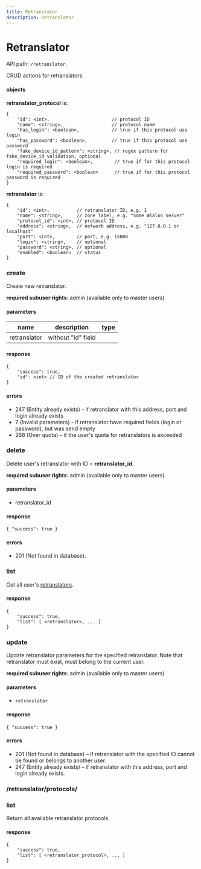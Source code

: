 ```yaml
---
title: Retranslator
description: Retranslator
---
```


# Retranslator

API path: `/retranslator`.

CRUD actions for retranslators.

#### objects
**retranslator_protocol** is: 
```json5
{
    "id": <int>,                       // protocol ID
    "name": <string>,                  // protocol name
    "has_login": <boolean>,            // true if this protocol use login
    "has_password": <boolean>,         // true if this protocol use password
    "fake_device_id_pattern": <string>, // regex pattern for fake_device_id validation, optional
    "required_login": <boolean>,        // true if for this protocol login is required
    "required_password": <boolean>      // true if for this protocol password is required
}
```

**retranslator** is:
```json5
{
    "id": <int>,          // retranslator ID, e.g. 1
    "name": <string>,     // zone label, e.g. "Some Wialon server"
    "protocol_id": <int>, // protocol ID
    "address": <string>,  // network address, e.g. "127.0.0.1 or localhost"
    "port": <int>,        // port, e.g. 15000
    "login": <string>,    // optional
    "password": <string>, // optional
    "enabled": <boolean>  // status
}
```


### create

Create new retranslator.

**required subuser rights**: admin (available only to master users)

#### parameters

name|description|type
---|---|---
retranslator|<retranslator> without "id" field|<retranslator>

#### response
```json5
{
    "success": true,
    "id": <int> // ID of the created retranslator
}
```

#### errors

*   247 (Entity already exists) - if retranslator with this address, port and login already exists
*   7 (Invalid parameters) - if retranslator have required fields (login or password), but was send empty
*   268 (Over quota) – if the user's quota for retranslators is exceeded


### delete

Delete user's retranslator with ID = **retranslator_id**.

**required subuser rights**: admin (available only to master users)

#### parameters
*   retranslator_id

#### response
```json5
{ "success": true }
```

#### errors
* 201 (Not found in database).



### list

Get all user's [retranslators](#objects).

#### response
```json5
{
    "success": true,
    "list": [ <retranslator>, ... ]
}
```


### update

Update retranslator parameters for the specified retranslator. Note that retranslator must exist, must belong to the current user.

**required subuser rights**: admin (available only to master users)

#### parameters
*   `retranslator`

#### response
```json5
{ "success": true }
```

#### errors

*   201 (Not found in database) – if retranslator with the specified ID cannot be found or belongs to another user.
*   247 (Entity already exists) – if retranslator with this address, port and login already exists.




### /retranslator/protocols/

### list
Return all available retranslator protocols.

#### response
```json5
{
    "success": true,
    "list": [ <retranslator_protocol>, ... ]
}
```

